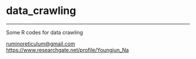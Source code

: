 # data_crawling  
***  
Some R codes for data crawling  

ruminoreticulum@gmail.com  
https://www.researchgate.net/profile/Youngjun_Na
